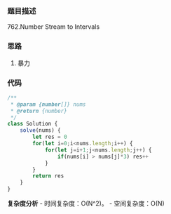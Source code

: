 ### 题目描述

762.Number Stream to Intervals

### 思路

1. 暴力

### 代码

```js
/**
 * @param {number[]} nums
 * @return {number}
 */
class Solution {
    solve(nums) {
        let res = 0
        for(let i=0;i<nums.length;i++) {
            for(let j=i+1;j<nums.length;j++) {
                if(nums[i] > nums[j]*3) res++
            }
        }
        return res
    }
}
```

**复杂度分析** - 时间复杂度：O(N^2)。 - 空间复杂度：O(N)
